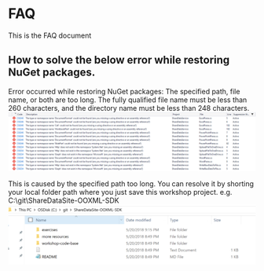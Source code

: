 # FAQ

This is the FAQ document

## How to solve the below error while restoring NuGet packages. 
Error occurred while restoring NuGet packages: The specified path, file name, or both are too long. The fully qualified file name must be less than 260 characters, and the directory name must be less than 248 characters.
![alt text](imgs/FAQ.png "FAQ")

This is caused by the specified path too long. You can resolve it by shorting your local folder path where you just save this workshop project.
e.g. C:\git\ShareDataSite-OOXML-SDK
![alt text](imgs/ShortPath.PNG "Short Path")

 